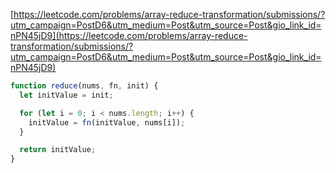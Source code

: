 [https://leetcode.com/problems/array-reduce-transformation/submissions/?utm_campaign=PostD6&utm_medium=Post&utm_source=Post&gio_link_id=nPN45jD9](https://leetcode.com/problems/array-reduce-transformation/submissions/?utm_campaign=PostD6&utm_medium=Post&utm_source=Post&gio_link_id=nPN45jD9)

```javascript
function reduce(nums, fn, init) {
  let initValue = init;

  for (let i = 0; i < nums.length; i++) {
    initValue = fn(initValue, nums[i]);
  }

  return initValue;
}
```
